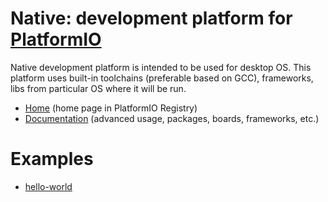 
# Native: development platform for [PlatformIO](https://platformio.org)

Native development platform is intended to be used for desktop OS. This platform uses built-in toolchains (preferable based on GCC), frameworks, libs from particular OS where it will be run.

* [Home](https://platformio.org/platforms/native) (home page in PlatformIO Registry)
* [Documentation](https://docs.platformio.org/page/platforms/native.html) (advanced usage, packages, boards, frameworks, etc.)

# Examples

* [hello-world](https://github.com/platformio/platform-native/tree/master/examples/hello-world)
